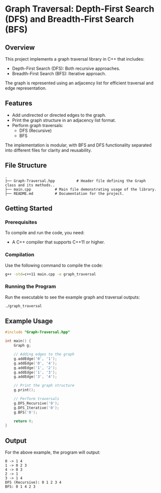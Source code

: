 # Graph Traversal: Depth-First Search (DFS) and Breadth-First Search (BFS)

## Overview
This project implements a graph traversal library in C++ that includes:
- Depth-First Search (DFS): Both recursive approaches.
- Breadth-First Search (BFS): Iterative approach.

The graph is represented using an adjacency list for efficient traversal and edge representation.

## Features
- Add undirected or directed edges to the graph.
- Print the graph structure in an adjacency list format.
- Perform graph traversals:
  - DFS (Recursive)
  - BFS

The implementation is modular, with BFS and DFS functionality separated into different files for clarity and reusability.

## File Structure
```
.
├── Graph-Traversal.hpp          # Header file defining the Graph class and its methods..
├── main.cpp           # Main file demonstrating usage of the library.
├── README.md          # Documentation for the project.
```

## Getting Started
### Prerequisites
To compile and run the code, you need:
- A C++ compiler that supports C++11 or higher.

### Compilation
Use the following command to compile the code:
```bash
g++ -std=c++11 main.cpp -o graph_traversal
```

### Running the Program
Run the executable to see the example graph and traversal outputs:
```bash
./graph_traversal
```

## Example Usage
```cpp
#include "Graph-Traversal.hpp"

int main() {
    Graph g;

    // Adding edges to the graph
    g.addEdge('0', '1');
    g.addEdge('0', '4');
    g.addEdge('1', '2');
    g.addEdge('1', '3');
    g.addEdge('3', '4');

    // Print the graph structure
    g.print();

    // Perform traversals
    g.DFS_Recursive('0');
    g.DFS_Iterative('0');
    g.BFS('0');

    return 0;
}
```

## Output
For the above example, the program will output:
```
0 -> 1 4
1 -> 0 2 3
4 -> 0 3
2 -> 1
3 -> 1 4
DFS (Recursive): 0 1 2 3 4
BFS: 0 1 4 2 3


